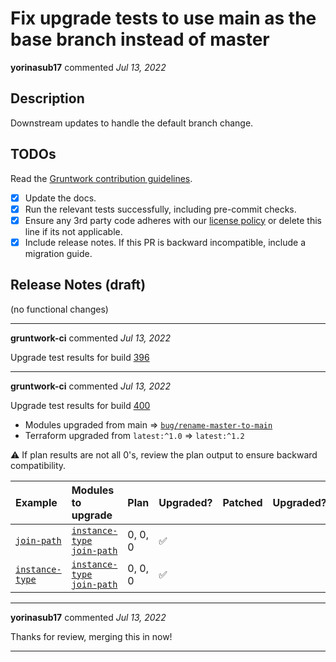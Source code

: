 # Fix upgrade tests to use main as the base branch instead of master

**yorinasub17** commented *Jul 13, 2022*

<!-- Prepend '[WIP]' to the title if this PR is still a work-in-progress. Remove it when it is ready for review! -->

## Description

Downstream updates to handle the default branch change.
<!-- Description of the changes introduced by this PR. -->

## TODOs

Read the [Gruntwork contribution guidelines](https://gruntwork.notion.site/Gruntwork-Coding-Methodology-02fdcd6e4b004e818553684760bf691e).

- [x] Update the docs.
- [x] Run the relevant tests successfully, including pre-commit checks.
- [x] Ensure any 3rd party code adheres with our [license policy](https://www.notion.so/gruntwork/Gruntwork-licenses-and-open-source-usage-policy-f7dece1f780341c7b69c1763f22b1378) or delete this line if its not applicable.
- [x] Include release notes. If this PR is backward incompatible, include a migration guide.

## Release Notes (draft)

<!-- One-line description of the PR that can be included in the final release notes. -->
(no functional changes)
<br />
***


**gruntwork-ci** commented *Jul 13, 2022*

Upgrade test results for build [396](https://circleci.com/gh/gruntwork-io/terraform-aws-utilities/396)




***

**gruntwork-ci** commented *Jul 13, 2022*

Upgrade test results for build [400](https://circleci.com/gh/gruntwork-io/terraform-aws-utilities/400)

- Modules upgraded from main => [`bug/rename-master-to-main`](https://github.com/gruntwork-io/terraform-aws-utilities/tree/bug/rename-master-to-main/)
- Terraform upgraded from `latest:^1.0` => `latest:^1.2`

⚠️ If plan results are not all 0's, review the plan output to ensure backward compatibility.

| Example | Modules to upgrade | Plan | Upgraded? | Patched | Upgraded? |
|:----|:----|:----|:----|:----|:----|
| [`join-path`](https://github.com/gruntwork-io/terraform-aws-utilities/tree/main/examples/join-path) | [`instance-type`](https://github.com/gruntwork-io/terraform-aws-utilities/tree/main/modules/instance-type)<br />[`join-path`](https://github.com/gruntwork-io/terraform-aws-utilities/tree/main/modules/join-path) | 0, 0, 0 | :white_check_mark: |  |  |
| [`instance-type`](https://github.com/gruntwork-io/terraform-aws-utilities/tree/main/examples/instance-type) | [`instance-type`](https://github.com/gruntwork-io/terraform-aws-utilities/tree/main/modules/instance-type)<br />[`join-path`](https://github.com/gruntwork-io/terraform-aws-utilities/tree/main/modules/join-path) | 0, 0, 0 | :white_check_mark: |  |  |


***

**yorinasub17** commented *Jul 13, 2022*

Thanks for review, merging this in now!
***

